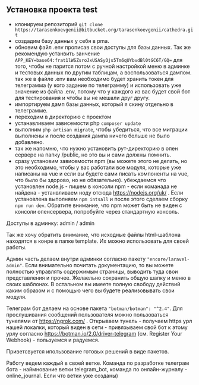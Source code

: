 ## Установка проекта test

- клонируем репозиторий `git clone https://tarasenkoevgenii@bitbucket.org/tarasenkoevgenii/cathedra.git`
- создадим базу данных у себя в pma.
- обновим файл .env прописав свои доступы для базы данных. Так же рекомендую устанвить занчение `APP_KEY=base64:frat1lWSZsroJxUSASyOjs5Tm6qUYbvdBl0tGC6T/GQ=` для того, чтобы не парится потом с ручной настройкой меню в админке и тестовых данных по другим таблицам, а воспользоваться дампом. так же в файле .env вам необходимо будет хранить токен для телеграмма (у кого задание по телеграмму) и использовать уже значение из файла .env, потому что у каждого из вас будет свой бот для тестирования и чтобы вы не мешали друг другу.
- импортируем дамп базы данных, который я скину отдельно в телеграмме.
- переходим в директорию с проектом
- устанавливаем зависемости php `composer update`
- выполним `php artisan migrate`, чтобы убедиться, что все миграции выполнены и после создания дампа ничего больше не было добавлено.
- так же напомню, что нужно установить рут-директорию в опен сервере на папку /public, но это вы и сами должны помнить.
- сразу установим зависемости npm (вы можете этого не делать, но это необходимо, чтобы у вас работали все модуля, которые уже написаны на vue и если вы будете сами писать компоненты на vue, что было бы здорово, но не обязательно). убеждаемся что установлен node.js - пишем в консоли npm - если команада не найдена - устанвливаем ноду отсюда https://nodejs.org/uk/ . Если установлена выполняем `npm intsall` и после этого сделаем сборку `npm run dev`. Обратите внимание, что npm может быть не виден с консоли опенсервера, попробуйте через стандартную консоль.


Доступы в админку: admin / admin

Так же хочу обратить внимание, что исходные файлы html-шаблона находятся в конре в папке template. Их можно использовать для своей работы.

Админ часть делаем внутри админки согласно пакету `"encore/laravel-admin"`. Если внимательно почитать документацию, то вы можете полностью управлять содержимым страницы, выводить туда свои представления и прочее. Желаельно сохранить общую шапку и меню в своих шаблонах. В остальном вы имеете полную свободу действий каким образом и с помощью чего вы будете реализовывать свои модуля.

Телеграм бот делаем на основе пакета `"botman/botman": "^2.4"`. Для прослушивания сообщений пользователя можно пользоваться тунелями от https://ngrok.com/ . Открываем тунель - получаем https урл нашей локалки, который виден в сети - привязываем свой бот к этому урлу согласно https://botman.io/2.0/driver-telegram (см. Register Your Webhook) -  пользуемся и радуемся.

Приветсвуется ипользование готовых решений в виде пакетов.

Работу ведем каждый в своей ветке. Команда по разработке телеграм бота - наймнование ветки telegram_bot, команда по онлайн-журналу - online_journal. Если что ветки уже созданы)
